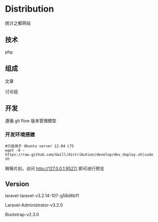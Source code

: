# Distribution

统计之都网站

## 技术

php

## 组成

文章

讨论组

## 开发

遵循 git flow 版本管理模型

### 开发环境搭建

    #只适用于 Ubuntu server 12.04 LTS
    wget -O - https://raw.github.com/Gwill/distribution/develop/dev_deploy.sh|sudo sh
    
稍等片刻，访问 http://127.0.0.1:9527/ 即可进行预览    

## Version

laravel-laravel-v3.2.14-107-g58d6b11

Laravel-Administrator-v3.2.0

Bootstrap-v2.3.0